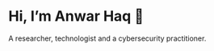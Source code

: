 #  Hi, I’m Anwar Haq 👋
A researcher, technologist and a cybersecurity practitioner.

<!---
anwarhaq-cto-ciso/anwarhaq-cto-ciso is a ✨ special ✨ repository because its `README.md` (this file) appears on your GitHub profile.
You can click the Preview link to take a look at your changes.
--->
